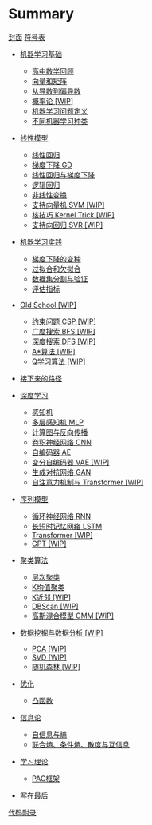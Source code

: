 # Summary

[封面](README.md)
[符号表](./Notation.md)

- [机器学习基础](./Introduction/README.md)
  - [高中数学回顾](./Introduction/MathRecap.md)
  - [向量和矩阵](./Introduction/LinearAlgebraBase.md)
  - [从导数到偏导数](./Introduction/PartialDerivative.md)
  - [概率论 [WIP]](./Introduction/ProbabilityTheory.md)
  - [机器学习问题定义](./Introduction/MLProblem.md)
  - [不同机器学习种类](./Introduction/Kinds.md)
- [线性模型](./Linear/README.md)
  - [线性回归](./Linear/LinearRegression.md)
  - [梯度下降 GD](./Linear/GD.md)
  - [线性回归与梯度下降](./Linear/LinearRegressionGD.md)
  - [逻辑回归](./Linear/LogisticRegression.md)
  - [非线性变换](./Linear/NonLinearTransformation.md)
  - [支持向量机 SVM [WIP]](./Linear/SVM.md)
  - [核技巧 Kernel Trick [WIP]](./Linear/KernelTrick.md)
  - [支持向回归 SVR [WIP]](./Linear/SVR.md)
- [机器学习实践](./Practice/README.md)
  - [梯度下降的变种](./Practice/GDVariants.md)
  - [过拟合和欠拟合](./Practice/OverfitUnderfit.md)
  - [数据集分割与验证](./Practice/Dataset.md)
  - [评估指标](./Practice/Metrics.md)
- [Old School [WIP]](./OldSchool/README.md)
  - [约束问题 CSP [WIP]](./OldSchool/CSP.md)
  - [广度搜索 BFS [WIP]](./OldSchool/BFS.md)
  - [深度搜索 DFS [WIP]](./OldSchool/DFS.md)
  - [A*算法 [WIP]](./OldSchool/AStar.md)
  - [Q学习算法 [WIP]](./OldSchool/Q-Learning.md)
- [接下来的路径](./Continue-Pathway.md)
- [深度学习](./DeepLearning/README.md)
  - [感知机](./DeepLearning/Perceptron.md)
  - [多层感知机 MLP](./DeepLearning/MLP.md)
  - [计算图与反向传播](./DeepLearning/BP.md)
  - [卷积神经网络 CNN](./DeepLearning/CNN.md)
  - [自编码器 AE](./DeepLearning/AE.md)
  - [变分自编码器 VAE [WIP]](./DeepLearning/VAE.md)
  - [生成对抗网络 GAN](./DeepLearning/GAN.md)
  - [自注意力机制与 Transformer [WIP]](./DeepLearning/SelfAttention.md)

- [序列模型](./SequentialModel/README.md)
  - [循环神经网络 RNN](./SequentialModel/RNN.md)
  - [长短时记忆网络 LSTM](./SequentialModel/LSTM.md)
  - [Transformer [WIP]](./SequentialModel/Transformer.md)
  - [GPT [WIP]](./SequentialModel/GPT.md)

- [聚类算法](./Clustering/README.md)
  - [层次聚类](./Clustering/Hierarchical.md)
  - [K均值聚类](./Clustering/K-means.md)
  - [K近邻 [WIP]](./Clustering/kNN.md)
  - [DBScan [WIP]](./Clustering/DBScan.md)
  - [高斯混合模型 GMM [WIP]](./Clustering/GMM.md)

- [数据挖掘与数据分析 [WIP]](./DataMining/README.md)
  - [PCA [WIP]](./DataMining/PCA.md)
  - [SVD [WIP]](./DataMining/SVD.md)
  - [随机森林 [WIP]](./DataMining/RandomForest.md)

- [优化](./Optimisation/README.md)
  - [凸函数](./Optimisation/Convex.md)

- [信息论](./InformationTheory/README.md)
  - [自信息与熵](./InformationTheory/InfoAndEntropy.md)
  - [联合熵、条件熵、散度与互信息](./InformationTheory/CondEntropyAndD.md)

- [学习理论](./LearningTheory/README.md)
  - [PAC框架](./LearningTheory/PAC.md)

- [写在最后](./Conclusion.md)

[代码附录](./Code.md)